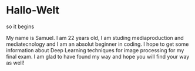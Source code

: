 # Hallo-Welt
so it begins

My name is Samuel. 
I am 22 years old, I am studing mediaproduction and mediatecnology and I am an absolut beginner in coding.
I hope to get some information about Deep Learning techniques for image processing for my final exam.
I am glad to have found my way and hope you will find your way as well!
